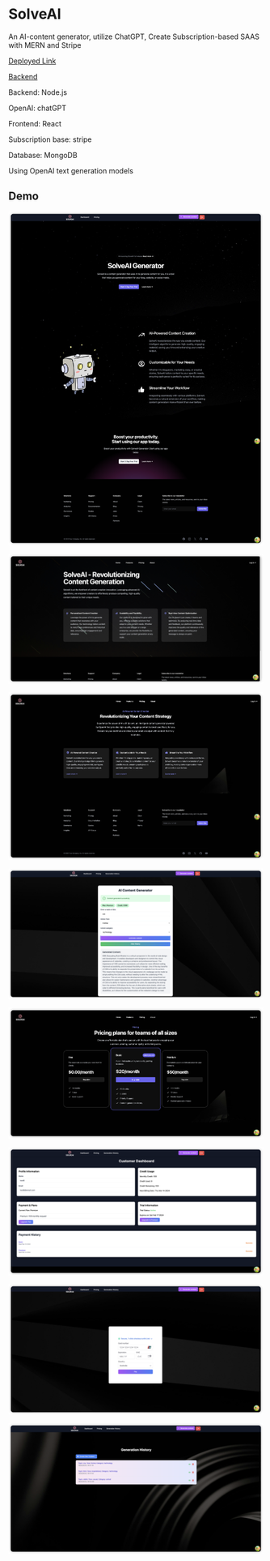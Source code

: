 # SolveAI

An AI-content generator, utilize ChatGPT, Create Subscription-based SAAS with MERN and Stripe

[Deployed Link](https://solveai.netlify.app/)

[Backend](https://solveai.onrender.com)

Backend: Node.js

OpenAI: chatGPT

Frontend: React

Subscription base: stripe

Database: MongoDB

Using OpenAI text generation models

## Demo

![homepage](/demo/home-page.png)

![aboutpage](/demo/about-page.png)

![featurepage](/demo/feature-page.png)

![generatorpage](/demo/generator-page.png)

![pricingpage](/demo/pricing-page.png)

![dashboard](/demo/dashboard-page.png)

![checkout](/demo/checkout-page.png)

![history](/demo/history-page.png)
